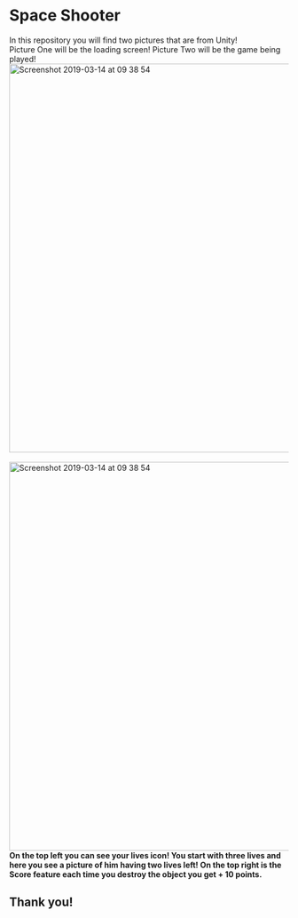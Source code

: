 <h1>Space Shooter </h1>

In this repository you will find two pictures that are from Unity!
<br>
Picture One will be the loading screen!
Picture Two will be the game being played!
<img width="700" alt="Screenshot 2019-03-14 at 09 38 54" src = "https://user-images.githubusercontent.com/71661306/170622268-a74d3bef-4d09-4cfc-abaa-a1e6962805af.png">
<br>
<br>
<img width="700" alt="Screenshot 2019-03-14 at 09 38 54" src = "https://user-images.githubusercontent.com/71661306/170622488-00b6bbfe-cf20-47d3-9a2d-e94580b31998.jpg">
<b>On the top left you can see your lives icon!
You start with three lives and here you see a picture of him having two lives left!
On the top right is the Score feature each time you destroy the object you get + 10 points.
</b>

<h2>Thank you!
  


